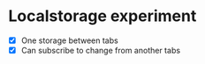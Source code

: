 # Localstorage experiment
* [x] One storage between tabs
* [x] Can subscribe to change from another tabs 
